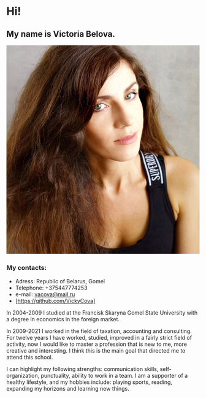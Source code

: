 # Hi!
## My name is Victoria Belova.
![My photo](img1.jpg)
### My contacts:
* Adress: Republic of Belarus, Gomel
* Telephone: +375447774253
* e-mail: vacova@mail.ru
* [https://github.com/VickyCova]


In 2004-2009 I studied at the Francisk Skaryna Gomel State University with a degree in economics in the foreign market.

In 2009-2021 I worked in the field of taxation, accounting and consulting. For twelve years I have worked, studied, improved in a fairly strict field of activity, now I would like to master a profession that is new to me, more creative and interesting. I think this is the main goal that directed me to attend this school.

I can highlight my following strengths: communication skills, self-organization, punctuality, ability to work in a team.
I am a supporter of a healthy lifestyle, and my hobbies include: playing sports, reading, expanding my horizons and learning new things.
